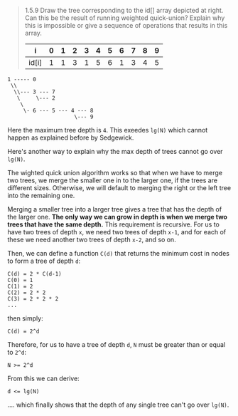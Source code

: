> 1.5.9 Draw the tree corresponding to the id[] array depicted at
> right. Can this be the result of running weighted quick-union?
> Explain why this is impossible or give a sequence of operations
> that results in this array.
> 
> i     | 0 | 1 | 2 | 3 | 4 | 5 | 6 | 7 | 8 | 9 |
> ------|---|---|---|---|---|---|---|---|---|---|
> id[i] | 1 | 1 | 3 | 1 | 5 | 6 | 1 | 3 | 4 | 5 |

~~~
1 ----- 0
 \\
  \\--- 3 --- 7
   \     \--- 2
    \
     \- 6 --- 5 --- 4 --- 8 
                     \--- 9
~~~

Here the maximum tree depth is `4`. This exeedes `lg(N)` which cannot happen as explained before by Sedgewick.

Here's another way to explain why the max depth of trees cannot go over `lg(N)`.

The wighted quick union algorithm works so that when we have to merge two trees, we merge the smaller one in to the larger one, if the trees are different sizes.
Otherwise, we will default to merging the right or the left tree into the remaining one.

Merging a smaller tree into a larger tree gives a tree that has the depth of the larger one. **The only way we can grow in depth is when we merge two trees that have the same depth.** This requirement is recursive. For us to have two trees of depth `x`, we need two trees of depth `x-1`, and for each of these we need another two trees of depth `x-2`, and so on.

Then, we can define a function `C(d)` that returns the minimum cost in nodes to form a tree of depth `d`:

```
C(d) = 2 * C(d-1)
C(0) = 1
C(1) = 2
C(2) = 2 * 2
C(3) = 2 * 2 * 2
...
```

then simply:

```
C(d) = 2^d
```

Therefore, for us to have a tree of depth `d`, `N` must be greater than or equal to `2^d`:

```
N >= 2^d
```

From this we can derive:

```
d <= lg(N)
```

.... which finally shows that the depth of any single tree can't go over `lg(N)`.